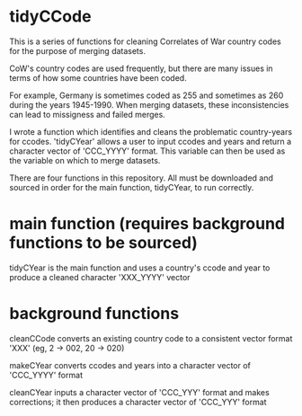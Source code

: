 # tidyCCode
This is a series of functions for cleaning Correlates of War country codes for the purpose of merging datasets.

CoW's country codes are used frequently, but there are many issues in terms of how some countries have been coded. 

For example, Germany is sometimes coded as 255 and sometimes as 260 during the years 1945-1990. When merging datasets, these inconsistencies can lead to missigness and failed merges.

I wrote a function which identifies and cleans the problematic country-years for ccodes.  'tidyCYear' allows a user to input ccodes and years and return a character vector of 'CCC_YYYY' format. This variable can then be used as the variable on which to merge datasets.


There are four functions in this repository. All must be downloaded and sourced in order for the main function, tidyCYear, to run correctly.

# main function (requires background functions to be sourced)
tidyCYear is the main function and uses a country's ccode and year to produce a cleaned character 'XXX_YYYY' vector
 
 # background functions
cleanCCode converts an existing country code to a consistent vector format 'XXX' (eg, 2 -> 002, 20 -> 020)


makeCYear converts ccodes and years into a character vector of 'CCC_YYYY' format

cleanCYear inputs a character vector of 'CCC_YYY' format and makes corrections; it then produces a character vector of 'CCC_YYY' format

